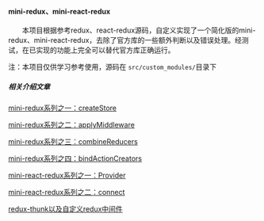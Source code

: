 
#### mini-redux、mini-react-redux

&emsp;&emsp;本项目根据参考redux、react-redux源码，自定义实现了一个简化版的mini-redux、mini-react-redux，去除了官方库的一些额外判断以及错误处理。经测试，在已实现的功能上完全可以替代官方库正确运行。

注：本项目仅供学习参考使用，源码在 `src/custom_modules/`目录下


##### 相关介绍文章

[mini-redux系列之一：createStore](https://www.jianshu.com/p/40c06f15762e)

[mini-redux系列之二：applyMiddleware](https://www.jianshu.com/p/01aa33d0e113)

[mini-redux系列之三：combineReducers](https://www.jianshu.com/p/6e76b783abf2)

[mini-redux系列之四：bindActionCreators](https://www.jianshu.com/p/99fd3ee65397)

[mini-react-redux系列之一：Provider](https://www.jianshu.com/p/69c1a1100303)

[mini-react-redux系列之二：connect](https://www.jianshu.com/p/2ceb3be52e43)

[redux-thunk以及自定义redux中间件](https://www.jianshu.com/p/441c54df89ff)
